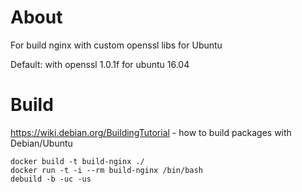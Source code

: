 # About
For build nginx with custom openssl libs for Ubuntu

Default: with openssl 1.0.1f for ubuntu 16.04

# Build

https://wiki.debian.org/BuildingTutorial - how to build packages with Debian/Ubuntu

```
docker build -t build-nginx ./
docker run -t -i --rm build-nginx /bin/bash
debuild -b -uc -us
```
